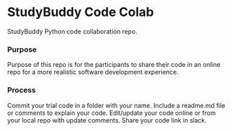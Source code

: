 # StudyBuddy Code Colab
StudyBuddy Python code collaboration repo.

### Purpose
Purpose of this repo is for the participants to share their code in an online repo for a more realistic software development experience.

### Process
Commit your trial code in a folder with your name.
Include a readme.md file or comments to explain your code.
Edit/update your code online or from your local repo with update comments.
Share your code link in slack.
